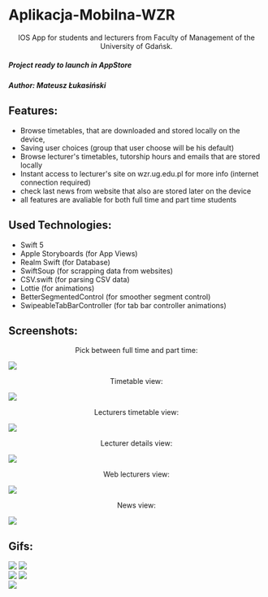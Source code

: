 # Aplikacja-Mobilna-WZR

<p align="center">
IOS App for students and lecturers from Faculty of Management of the University of Gdańsk.
</p>

##### Project ready to launch in AppStore

##### Author: Mateusz Łukasiński

## Features:
* Browse timetables, that are downloaded and stored locally on the device,
* Saving user choices (group that user choose will be his default)
* Browse lecturer's timetables, tutorship hours and emails that are stored locally 
* Instant access to lecturer's site on wzr.ug.edu.pl for more info (internet connection required)
* check last news from website that also are stored later on the device 
* all features are avaliable for both full time and part time students 

## Used Technologies:
* Swift 5
* Apple Storyboards (for App Views)
* Realm Swift (for Database)
* SwiftSoup (for scrapping data from websites)
* CSV.swift (for parsing CSV data) 
* Lottie (for animations)
* BetterSegmentedControl (for smoother segment control)
* SwipeableTabBarController (for tab bar controller animations) 

## Screenshots:

<p align="center">
Pick between full time and part time:
</p>

![](./Screenshots/6.png)

<p align="center">
Timetable view:
</p>

![](./Screenshots/1.png)

<p align="center">
Lecturers timetable view:
</p>

![](./Screenshots/2.png)

<p align="center">
Lecturer details view:
</p>

![](./Screenshots/3.png)

<p align="center">
Web lecturers view:
</p>

![](./Screenshots/4.png)

<p align="center">
News view:
</p>

![](./Screenshots/5.png)


## Gifs:

![](./Gifs/TimeTablesFT.gif) ![](./Gifs/TimeTablesPT.gif)
<br>
![](./Gifs/LecturersFT.gif) ![](./Gifs/LecturersPT.gif)
<br>
![](./Gifs/InfoFT.gif) 
